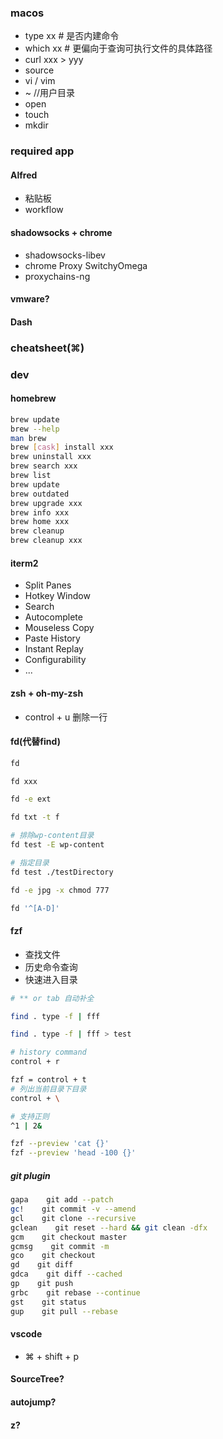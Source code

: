 ### macos
- type xx  # 是否内建命令
- which xx # 更偏向于查询可执行文件的具体路径
- curl xxx > yyy
- source
- vi / vim
- ~ //用户目录
- open
- touch
- mkdir

### required app

#### Alfred
- 粘贴板
- workflow

#### shadowsocks + chrome
  - shadowsocks-libev
  - chrome Proxy SwitchyOmega
  - proxychains-ng

#### vmware?

#### Dash
### cheatsheet(⌘)


### dev
#### homebrew
```bash
brew update
brew --help
man brew
brew [cask] install xxx
brew uninstall xxx
brew search xxx
brew list
brew update
brew outdated
brew upgrade xxx
brew info xxx
brew home xxx
brew cleanup
brew cleanup xxx
```

#### iterm2
- Split Panes
- Hotkey Window
- Search
- Autocomplete
- Mouseless Copy
- Paste History
- Instant Replay
- Configurability
- ...

#### zsh + oh-my-zsh
- control + u 删除一行

#### fd(代替find)
```bash
fd

fd xxx

fd -e ext

fd txt -t f

# 排除wp-content目录
fd test -E wp-content

# 指定目录
fd test ./testDirectory

fd -e jpg -x chmod 777

fd '^[A-D]'
```

#### fzf
- 查找文件
- 历史命令查询
- 快速进入目录

```bash
# ** or tab 自动补全

find . type -f | fff

find . type -f | fff > test

# history command
control + r

fzf = control + t
# 列出当前目录下目录
control + \

# 支持正则
^1 | 2&

fzf --preview 'cat {}'
fzf --preview 'head -100 {}'
```
##### git plugin
```bash
gapa    git add --patch
gc!    git commit -v --amend
gcl    git clone --recursive
gclean    git reset --hard && git clean -dfx
gcm    git checkout master
gcmsg    git commit -m
gco    git checkout
gd    git diff
gdca    git diff --cached
gp    git push
grbc    git rebase --continue
gst    git status
gup    git pull --rebase
```
#### vscode
- ⌘ + shift + p
#### SourceTree?
#### autojump?
#### z?